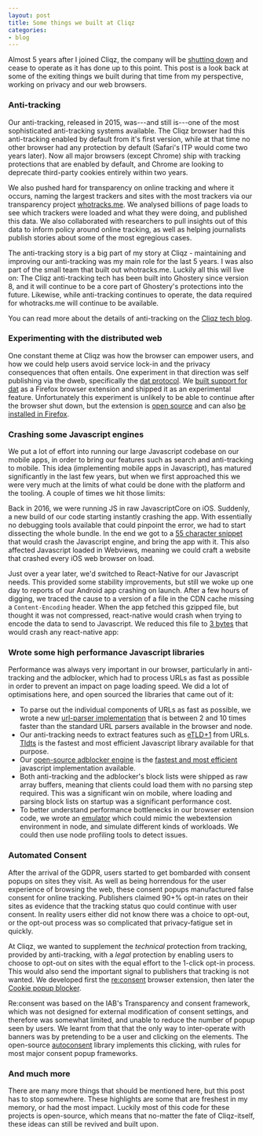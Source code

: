 ```yaml
---
layout: post
title: Some things we built at Cliqz
categories:
- blog
---
```


Almost 5 years after I joined Cliqz, the company will be [shutting down](https://cliqz.com/en/magazine/farewell-from-cliqz)
and cease to operate as it has done up to this point. This post is a look back at some of the exiting things
we built during that time from my perspective, working on privacy and our web browsers.

### Anti-tracking

Our anti-tracking, released in 2015, was---and still is---one of the most sophisticated anti-tracking systems available.
The Cliqz browser had this anti-tracking enabled by default from it's first version, while at that time no other browser
had any protection by default (Safari's ITP would come two years later). Now all major browsers (except Chrome) ship with
tracking protections that are enabled by default, and Chrome are looking to deprecate third-party cookies entirely within
two years.

We also pushed hard for transparency on online tracking and where it occurs, naming the largest trackers and sites with the
most trackers via our transparency project [whotracks.me](https://whotracks.me). We analysed billions of page loads to see
which trackers were loaded and what they were doing, and published this data. We also collaborated with researchers to pull
insights out of this data to inform policy around online tracking, as well as helping journalists publish stories about some
of the most egregious cases.

The anti-tracking story is a big part of my story at Cliqz - maintaining and improving our anti-tracking was my main role
for the last 5 years. I was also part of the small team that built out whotracks.me. Luckily all this will live on: The Cliqz
anti-tracking tech has been built into Ghostery since version 8, and it will continue to be a core part of Ghostery's protections
into the future. Likewise, while anti-tracking continues to operate, the data required for whotracks.me will continue
to be available.

You can read more about the details of anti-tracking on the [Cliqz tech blog](https://0x65.dev/blog/2019-12-19/blocking-tracking-without-blocking-trackers.html).

### Experimenting with the distributed web

One constant theme at Cliqz was how the browser can empower users, and how we could help users avoid service lock-in and the
privacy consequences that often entails. One experiment in that direction was self publishing via the dweb, specifically the
[dat protocol](https://dat.foundation/). We [built support for dat](https://0x65.dev/blog/2020-03-02/implementing-the-dat-protocol-in-cliqz.html)
as a Firefox browser extension and shipped it as an experimental feature. Unfortunately this experiment is unlikely to
be able to continue after the browser shut down, but the extension is [open source](https://github.com/cliqz-oss/dat-webext)
and can also [be installed in Firefox](/blog/2020/05/08/install-dat-for-firefox.html).

### Crashing some Javascript engines

We put a lot of effort into running our large Javascript codebase on our mobile apps, in order to bring our features such as search
and anti-tracking to mobile. This idea (implementing mobile apps in Javascript), has matured significantly in the last few years,
but when we first approached this we were very much at the limits of what could be done with the platform and the tooling. A couple of
times we hit those limits:

Back in 2016, we were running JS in raw JavascriptCore on iOS. Suddenly, a new build of our code starting instantly crashing the app.
With essentially no debugging tools available that could pinpoint the error, we had to start dissecting the whole bundle. In the end we
got to a [55 character snippet](https://twitter.com/chrmod/status/793054270568468480) that would crash the Javascript engine, and bring the app with it.
This also affected Javascript loaded in Webviews, meaning we could craft a website that crashed every iOS web browser on load.

Just over a year later, we'd switched to React-Native for our Javascript needs. This provided some stability improvements, but still we
woke up one day to reports of our Android app crashing on launch. After a few hours of digging, we traced the cause to a version of a 
file in the CDN cache missing a `Content-Encoding` header. When the app fetched this gzipped file, but thought it was not compressed,
react-native would crash when trying to encode the data to send to Javascript. We reduced this file to
[3 bytes](https://github.com/facebook/react-native/issues/10756#issuecomment-360443914) that would crash any react-native app: 

### Wrote some high performance Javascript libraries

Performance was always very important in our browser, particularly in anti-tracking and the adblocker, which had to process URLs as
fast as possible in order to prevent an impact on page loading speed. We did a lot of optimisations here, and open sourced the libraries
that came out of it:

 * To parse out the individual components of URLs as fast as possible, we wrote a new [url-parser implementation](https://github.com/cliqz/url-parser)
 that is between 2 and 10 times faster than the standard URL parsers available in the browser and node.
 * Our anti-tracking needs to extract features such as [eTLD+1](https://web.dev/same-site-same-origin/) from URLs. [Tldts](https://github.com/remusao/tldts) is the fastest and most efficient
 Javascript library available for that purpose.
 * Our [open-source adblocker engine](https://github.com/cliqz-oss/adblocker) is the [fastest and most efficient](https://0x65.dev/blog/2019-12-20/not-all-adblockers-are-born-equal.html)
 javascript implementation available.
 * Both anti-tracking and the adblocker's block lists were shipped as raw array buffers, meaning that clients could load them with no parsing step required.
 This was a significant win on mobile, where loading and parsing block lists on startup was a significant performance cost.
 * To better understand performance bottlenecks in our browser extension code, we wrote an [emulator](https://github.com/cliqz-oss/webextension-emulator)
 which could mimic the webextension environment in node, and simulate different kinds of workloads. We could then use node profiling tools
 to detect issues.

### Automated Consent

After the arrival of the GDPR, users started to get bombarded with consent popups on sites they visit. As well as being horrendous for the
user experience of browsing the web, these consent popups manufactured false consent for online tracking. Publishers claimed 90+% opt-in
rates on their sites as evidence that the tracking status quo could continue with user consent. In reality users either did not know there
was a choice to opt-out, or the opt-out process was so complicated that privacy-fatigue set in quickly.

At Cliqz, we wanted to supplement the _technical_ protection from tracking, provided by anti-tracking, with a _legal_ protection by enabling
users to choose to opt-out on sites with the equal effort to the 1-click opt-in process. This would also send the important signal to
publishers that tracking is not wanted. We developed first the [re:consent](https://github.com/cliqz-oss/re-consent) browser extension, then
later the [Cookie popup blocker](https://cliqz.com/en/magazine/cookie-pop-up-blocker-cliqz-automatically-denies-consent-requests).

Re:consent was based on the IAB's Transparency and consent framework, which was not designed for external modification of consent settings,
and therefore was somewhat limited, and unable to reduce the number of popup seen by users. We learnt from that that the only way to inter-operate
with banners was by pretending to be a user and clicking on the elements. The open-source [autoconsent](https://github.com/cliqz-oss/autoconsent)
library implements this clicking, with rules for most major consent popup frameworks.

### And much more

There are many more things that should be mentioned here, but this post has to stop somewhere. These highlights are some that are freshest in
my memory, or had the most impact. Luckily most of this code for these projects is open-source, which means that no-matter the fate of Cliqz-itself,
these ideas can still be revived and built upon. 
